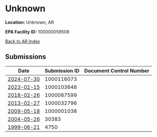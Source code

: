# Unknown

**Location:** Unknown, AR

**EPA Facility ID:** 100000059508

[Back to AR Index](../../index.md)

## Submissions

| Date | Submission ID | Document Control Number |
|------|--------------|-------------------------|
| [2024-07-30](submissions/1000116073.md) | 1000116073 |  |
| [2023-02-15](submissions/1000103648.md) | 1000103648 |  |
| [2018-02-26](submissions/1000067599.md) | 1000067599 |  |
| [2013-02-27](submissions/1000032796.md) | 1000032796 |  |
| [2009-05-18](submissions/1000001038.md) | 1000001038 |  |
| [2004-05-26](submissions/30383.md) | 30383 |  |
| [1999-06-21](submissions/4750.md) | 4750 |  |
